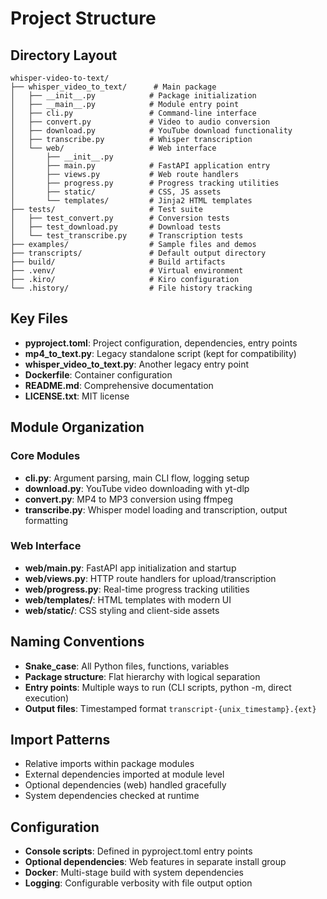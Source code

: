 # Project Structure

## Directory Layout
```
whisper-video-to-text/
├── whisper_video_to_text/      # Main package
│   ├── __init__.py            # Package initialization
│   ├── __main__.py            # Module entry point
│   ├── cli.py                 # Command-line interface
│   ├── convert.py             # Video to audio conversion
│   ├── download.py            # YouTube download functionality
│   ├── transcribe.py          # Whisper transcription
│   └── web/                   # Web interface
│       ├── __init__.py
│       ├── main.py            # FastAPI application entry
│       ├── views.py           # Web route handlers
│       ├── progress.py        # Progress tracking utilities
│       ├── static/            # CSS, JS assets
│       └── templates/         # Jinja2 HTML templates
├── tests/                     # Test suite
│   ├── test_convert.py        # Conversion tests
│   ├── test_download.py       # Download tests
│   └── test_transcribe.py     # Transcription tests
├── examples/                  # Sample files and demos
├── transcripts/               # Default output directory
├── build/                     # Build artifacts
├── .venv/                     # Virtual environment
├── .kiro/                     # Kiro configuration
└── .history/                  # File history tracking
```

## Key Files
- **pyproject.toml**: Project configuration, dependencies, entry points
- **mp4_to_text.py**: Legacy standalone script (kept for compatibility)
- **whisper_video_to_text.py**: Another legacy entry point
- **Dockerfile**: Container configuration
- **README.md**: Comprehensive documentation
- **LICENSE.txt**: MIT license

## Module Organization

### Core Modules
- **cli.py**: Argument parsing, main CLI flow, logging setup
- **download.py**: YouTube video downloading with yt-dlp
- **convert.py**: MP4 to MP3 conversion using ffmpeg
- **transcribe.py**: Whisper model loading and transcription, output formatting

### Web Interface
- **web/main.py**: FastAPI app initialization and startup
- **web/views.py**: HTTP route handlers for upload/transcription
- **web/progress.py**: Real-time progress tracking utilities
- **web/templates/**: HTML templates with modern UI
- **web/static/**: CSS styling and client-side assets

## Naming Conventions
- **Snake_case**: All Python files, functions, variables
- **Package structure**: Flat hierarchy with logical separation
- **Entry points**: Multiple ways to run (CLI scripts, python -m, direct execution)
- **Output files**: Timestamped format `transcript-{unix_timestamp}.{ext}`

## Import Patterns
- Relative imports within package modules
- External dependencies imported at module level
- Optional dependencies (web) handled gracefully
- System dependencies checked at runtime

## Configuration
- **Console scripts**: Defined in pyproject.toml entry points
- **Optional dependencies**: Web features in separate install group
- **Docker**: Multi-stage build with system dependencies
- **Logging**: Configurable verbosity with file output option

